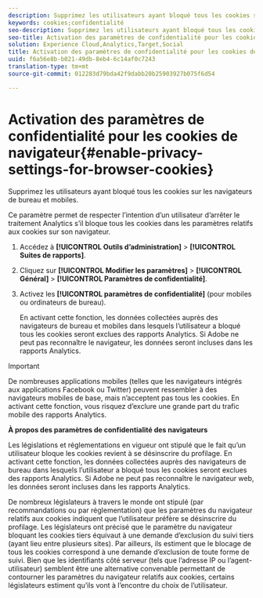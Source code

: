 ```yaml
---
description: Supprimez les utilisateurs ayant bloqué tous les cookies sur les navigateurs de bureau et mobiles.
keywords: cookies;confidentialité
seo-description: Supprimez les utilisateurs ayant bloqué tous les cookies sur les navigateurs de bureau et mobiles.
seo-title: Activation des paramètres de confidentialité pour les cookies de navigateur
solution: Experience Cloud,Analytics,Target,Social
title: Activation des paramètres de confidentialité pour les cookies de navigateur
uuid: f6a56e8b-b021-49db-8eb4-6c14af0c7243
translation-type: tm+mt
source-git-commit: 012283d79bda42f9dabb20b25903927b075f6d54

---
```



# Activation des paramètres de confidentialité pour les cookies de navigateur{#enable-privacy-settings-for-browser-cookies}

Supprimez les utilisateurs ayant bloqué tous les cookies sur les navigateurs de bureau et mobiles.

Ce paramètre permet de respecter l’intention d’un utilisateur d’arrêter le traitement Analytics s’il bloque tous les cookies dans les paramètres relatifs aux cookies sur son navigateur.

1. Accédez à **[!UICONTROL Outils d’administration]** &gt; **[!UICONTROL Suites de rapports]**.
1. Cliquez sur **[!UICONTROL Modifier les paramètres]** &gt; **[!UICONTROL Général]** &gt; **[!UICONTROL Paramètres de confidentialité]**.
1. Activez les **[!UICONTROL paramètres de confidentialité]** (pour mobiles ou ordinateurs de bureau).

   En activant cette fonction, les données collectées auprès des navigateurs de bureau et mobiles dans lesquels l’utilisateur a bloqué tous les cookies seront exclues des rapports Analytics. Si Adobe ne peut pas reconnaître le navigateur, les données seront incluses dans les rapports Analytics.

>[!IMPORTANT]
>
>De nombreuses applications mobiles (telles que les navigateurs intégrés aux applications Facebook ou Twitter) peuvent ressembler à des navigateurs mobiles de base, mais n’acceptent pas tous les cookies. En activant cette fonction, vous risquez d’exclure une grande part du trafic mobile des rapports Analytics.

**À propos des paramètres de confidentialité des navigateurs**

Les législations et réglementations en vigueur ont stipulé que le fait qu’un utilisateur bloque les cookies revient à se désinscrire du profilage. En activant cette fonction, les données collectées auprès des navigateurs de bureau dans lesquels l’utilisateur a bloqué tous les cookies seront exclues des rapports Analytics. Si Adobe ne peut pas reconnaître le navigateur web, les données seront incluses dans les rapports Analytics.

De nombreux législateurs à travers le monde ont stipulé (par recommandations ou par réglementation) que les paramètres du navigateur relatifs aux cookies indiquent que l’utilisateur préfère se désinscrire du profilage. Les législateurs ont précisé que le paramètre du navigateur bloquant les cookies tiers équivaut à une demande d’exclusion du suivi tiers (ayant lieu entre plusieurs sites). Par ailleurs, ils estiment que le blocage de tous les cookies correspond à une demande d’exclusion de toute forme de suivi. Bien que les identifiants côté serveur (tels que l’adresse IP ou l’agent-utilisateur) semblent être une alternative convenable permettant de contourner les paramètres du navigateur relatifs aux cookies, certains législateurs estiment qu’ils vont à l’encontre du choix de l’utilisateur.